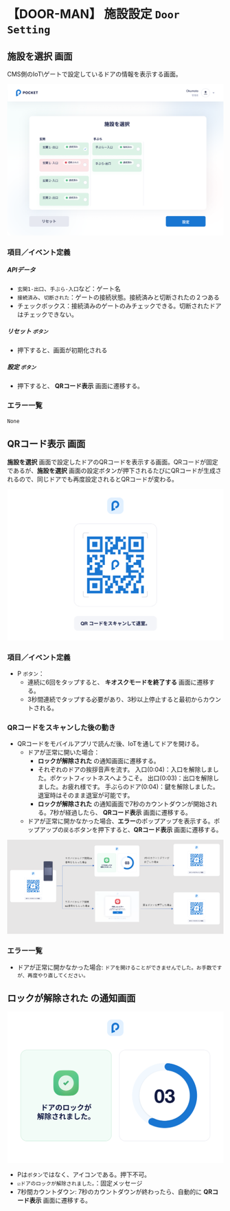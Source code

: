 # 【DOOR-MAN】 **施設設定** `Door Setting`

## **施設を選択** 画面

CMS側のIoT\ゲートで設定しているドアの情報を表示する画面。

![nf](image\jp\dm\400doorman\door-setting.png)

### 項目／イベント定義

##### APIデータ

- `玄関1‐出口`、`手ぶら‐入口`など：ゲート名
- `接続済み`、`切断された`：ゲートの接続状態。接続済みと切断されたの２つある
- チェックボックス：接続済みのゲートのみチェックできる。切断されたドアはチェックできない。

##### リセット  `ボタン` 

- 押下すると、画面が初期化される

##### 設定  `ボタン` 

- 押下すると、 **QRコード表示** 画面に遷移する。

### エラー一覧

`None`

## **QRコード表示** 画面

**施設を選択** 画面で設定したドアのQRコードを表示する画面。QRコードが固定であるが、**施設を選択** 画面の設定ボタンが押下されるたびにQRコードが生成されるので、同じドアでも再度設定されるとQRコードが変わる。

![nf](image\jp\dm\400doorman\qr-code.png)

### 項目／イベント定義

- P `ボタン`：
   - 連続に6回をタップすると、 **キオスクモードを終了する** 画面に遷移する。
   - 3秒間連続でタップする必要があり、3秒以上停止すると最初からカウントされる。

### QRコードをスキャンした後の動き

- QRコードをモバイルアプリで読んだ後、IoTを通してドアを開ける。
   - ドアが正常に開いた場合：
       - **ロックが解除された** の通知画面に遷移する。
       - それぞれのドアの挨拶音声を流す。
         入口(0:04)：入口を解除しました。ポケットフィットネスへようこそ。
         出口(0:03)：出口を解除しました。お疲れ様です。
         手ぶらのドア(0:04)：鍵を解除しました。退室時はそのまま退室が可能です。
       - **ロックが解除された** の通知画面で7秒のカウントダウンが開始される。7秒が経過したら、 **QRコード表示** 画面に遷移する。
   - ドアが正常に開かなかった場合、**エラー**のポップアップを表示する。ポップアップの`戻る`ボタンを押下すると、**QRコード表示** 画面に遷移する。

![nf](image\jp\dm\400doorman\qrcode-scan-flow.PNG)

### エラー一覧

- ドアが正常に開かなかった場合:
   `ドアを開けることができませんでした。お手数ですが、再度やり直してください。`

## **ロックが解除された** の通知画面

![nf](image\jp\dm\400doorman\open-success.png)

- Pは`ボタン`ではなく、アイコンである。押下不可。
- `☑ドアのロックが解除されました。`：固定メッセージ
- 7秒間カウントダウン: 7秒のカウントダウンが終わったら、自動的に **QRコード表示** 画面に遷移する。
